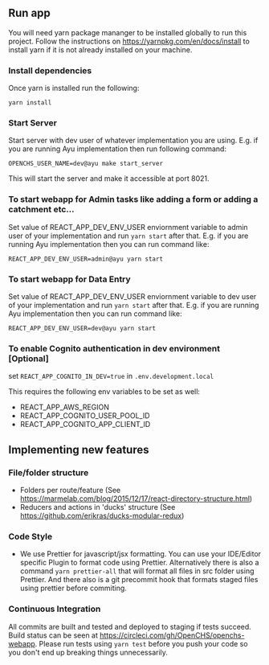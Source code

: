 ## Run app

You will need yarn package mananger to be installed globally to run this project. Follow the instructions on https://yarnpkg.com/en/docs/install to install yarn if it is not already installed on your machine.

### Install dependencies

Once yarn is installed run the following:

```
yarn install
```

### Start Server

Start server with dev user of whatever implementation you are using.
E.g. if you are running Ayu implementation then run following command:

```
OPENCHS_USER_NAME=dev@ayu make start_server
```

This will start the server and make it accessible at port 8021.

### To start webapp for Admin tasks like adding a form or adding a catchment etc...

Set value of REACT_APP_DEV_ENV_USER enviornment variable to admin user of your implementation and run `yarn start` after that. E.g. if you are running Ayu implementation then you can run command like:

```
REACT_APP_DEV_ENV_USER=admin@ayu yarn start
```


### To start webapp for Data Entry

Set value of REACT_APP_DEV_ENV_USER enviornment variable to dev user of your implementation and run `yarn start` after that. E.g. if you are running Ayu implementation then you can run command like:

```
REACT_APP_DEV_ENV_USER=dev@ayu yarn start
```

### To enable Cognito authentication in dev environment [Optional]

set `REACT_APP_COGNITO_IN_DEV=true` in `.env.development.local`

This requires the following env variables to be set as well:

- REACT_APP_AWS_REGION
- REACT_APP_COGNITO_USER_POOL_ID
- REACT_APP_COGNITO_APP_CLIENT_ID

## Implementing new features

### File/folder structure

- Folders per route/feature
  (See https://marmelab.com/blog/2015/12/17/react-directory-structure.html)
- Reducers and actions in 'ducks' structure (See https://github.com/erikras/ducks-modular-redux)

### Code Style

- We use Prettier for javascript/jsx formatting. You can use your IDE/Editor specific Plugin to format code using Prettier. Alternatively there is also a command `yarn prettier-all` that will format all files in src folder using Prettier. And there also is a git precommit hook that formats staged files using prettier before commiting.

### Continuous Integration
All commits are built and tested and deployed to staging if tests succeed. Build status can be seen at https://circleci.com/gh/OpenCHS/openchs-webapp. Please run tests using `yarn test` before you push your code so you don't end up breaking things unnecessarily.
